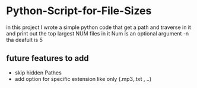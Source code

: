 
#  Python-Script-for-File-Sizes

in this project I wrote a simple python code that get a path and traverse in it and print out the top largest NUM files in it
Num is an optional argument -n tha deafult is 5


## future features to add
- skip hidden Pathes
- add option for specific extension like only (.mp3,.txt ,  ..)

